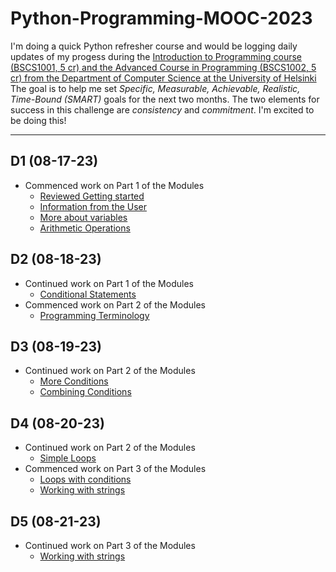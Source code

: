 # Python-Programming-MOOC-2023

I'm doing a quick Python refresher course and would be logging daily updates of my progess during the [Introduction to Programming course (BSCS1001, 5 cr) and the Advanced Course in Programming (BSCS1002, 5 cr) from the Department of Computer Science at the University of Helsinki]([https://programming-23.mooc.fi/]) The goal is to help me set *Specific, Measurable, Achievable, Realistic, Time-Bound (SMART)* goals for the next two months. The two elements for success in this challenge are *consistency* and *commitment*. I'm excited to be doing this!
 
___
 ## D1 (08-17-23)
 - Commenced work on Part 1 of the Modules
   - [Reviewed Getting started](https://programming-23.mooc.fi/part-1/1-getting-started/)
   - [Information from the User](https://programming-23.mooc.fi/part-1/2-information-from-the-user/)
   - [More about variables](https://programming-23.mooc.fi/part-1/3-more-about-variables)
   - [Arithmetic Operations](https://programming-23.mooc.fi/part-1/4-arithmetic-operations)
 ## D2 (08-18-23)
 - Continued work on Part 1 of the Modules
   - [Conditional Statements](https://programming-23.mooc.fi/part-1/5-conditional-statements/)
- Commenced work on Part 2 of the Modules
   - [Programming Terminology](https://programming-23.mooc.fi/part-2/1-programming-terminology)
 ## D3 (08-19-23)
 - Continued work on Part 2 of the Modules
   - [More Conditions](https://programming-23.mooc.fi/part-2/2-else-elif)
   - [Combining Conditions](https://programming-23.mooc.fi/part-2/3-combining-conditions)
 ## D4 (08-20-23)
 - Continued work on Part 2 of the Modules
   - [Simple Loops](https://programming-23.mooc.fi/part-2/4-simple-loops/)
 - Commenced work on Part 3 of the Modules
   - [Loops with conditions](https://programming-23.mooc.fi/part-3/1-loops-with-conditions/)
   - [Working with strings](https://programming-23.mooc.fi/part-3/2-working-with-strings/)
 ## D5 (08-21-23)
 - Continued work on Part 3 of the Modules
   - [Working with strings](https://programming-23.mooc.fi/part-3/2-working-with-strings/)
